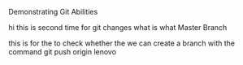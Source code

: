 Demonstrating Git Abilities

hi this is second time for git changes
 what is what 
Master Branch 

this is for the to check whether the we can create a branch with the command git push origin lenovo<name of the branch>
